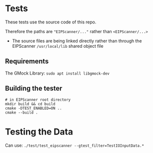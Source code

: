 # Tests

These tests use the source code of this repo.

Therefore the paths are `"EIPScanner/..."` rather than `<EIPScanner/...>`
* The source files are being linked directly rather than through the EIPScanner `/usr/local/lib` shared object file 


## Requirements

The GMock Library: `sudo apt install libgmock-dev`

## Building the tester

```shell
# in EIPScanner root directory
mkdir build && cd build
cmake -DTEST_ENABLED=ON ..
cmake --build .
```

# Testing the Data 

Can use: `./test/test_eipscanner --gtest_filter=TestIOInputData.*`